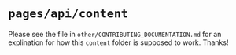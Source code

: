 # `pages/api/content`

Please see the file in `other/CONTRIBUTING_DOCUMENTATION.md` for an explination
for how this `content` folder is supposed to work. Thanks!
